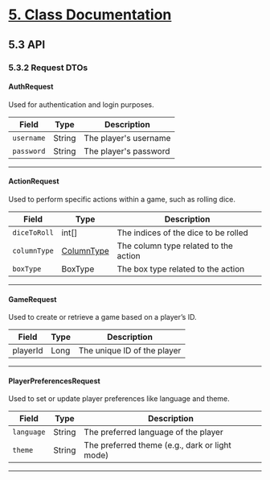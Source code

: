 # [ 5. Class Documentation ](../documentation)

## 5.3 API

### 5.3.2 Request DTOs

#### AuthRequest
Used for authentication and login purposes.

| Field      | Type   | Description              |
|------------|--------|--------------------------|
| `username` | String | The player's username     |
| `password` | String | The player's password     |
---

#### ActionRequest
Used to perform specific actions within a game, such as rolling dice.

| Field         | Type     | Description                                |
|---------------|----------|--------------------------------------------|
| `diceToRoll`  | int[]    | The indices of the dice to be rolled       |
| `columnType`  | [ColumnType](../domain/enums#columntype)     | The column type related to the action      |
| `boxType`     | BoxType     | The box type related to the action         |
---

#### GameRequest
Used to create or retrieve a game based on a player’s ID.

| Field      | Type   | Description               |
|------------|--------|---------------------------|
| playerId | Long   | The unique ID of the player |
---

#### PlayerPreferencesRequest
Used to set or update player preferences like language and theme.

| Field     | Type   | Description                   |
|-----------|--------|-------------------------------|
| `language`| String | The preferred language of the player |
| `theme`   | String | The preferred theme (e.g., dark or light mode) |
---